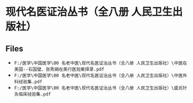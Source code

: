 # 现代名医证治丛书（全八册 人民卫生出版社）

## Files

- `F:/医学\中国医学\00 名老中医\现代名医证治丛书（全八册 人民卫生出版社）\中医在美国--石国璧、张秀娟在美行医验案择录.pdf`
- `F:/医学\中国医学\00 名老中医\现代名医证治丛书（全八册 人民卫生出版社）\中医外科经验集.pdf`
- `F:/医学\中国医学\00 名老中医\现代名医证治丛书（全八册 人民卫生出版社）\盛氏针灸临床经验集.pdf`
